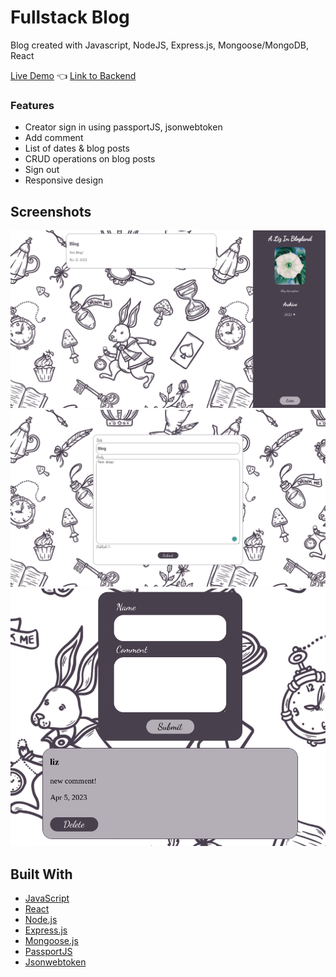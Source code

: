# Fullstack Blog
Blog created with Javascript, NodeJS, Express.js, Mongoose/MongoDB, React

[Live Demo](https://itsaflamingo.github.io/fullstack_blog_frontend/) :point_left:
[Link to Backend](https://github.com/itsaflamingo/full_stack_blog_backend)

### Features

- Creator sign in using passportJS, jsonwebtoken
- Add comment
- List of dates & blog posts
- CRUD operations on blog posts
- Sign out
- Responsive design

## Screenshots

![blog](./src/img/front.png)
![edit](./src/img/edit.png)
![comment](./src/img/comments.png)

## Built With

- [JavaScript](https://www.javascript.com/)
- [React](https://reactjs.org/)
- [Node.js](https://nodejs.org/en)
- [Express.js](https://expressjs.com/)
- [Mongoose.js](https://mongoosejs.com/)
- [PassportJS](https://www.passportjs.org/)
- [Jsonwebtoken](https://www.npmjs.com/package/jsonwebtoken)


